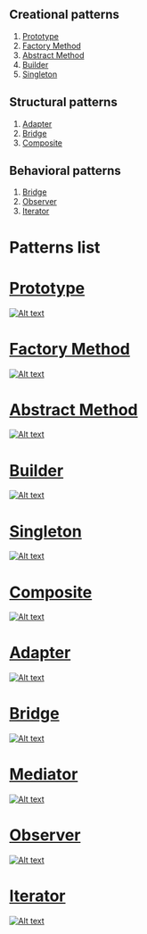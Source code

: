 ## Creational patterns
1. [Prototype](https://github.com/petrovRV/MiddleMarathon/blob/master/README.md#prototype)
2. [Factory Method](https://github.com/petrovRV/MiddleMarathon/blob/master/README.md#factory-method)
3. [Abstract Method](https://github.com/petrovRV/MiddleMarathon/blob/master/README.md#abstract-method)
4. [Builder](https://github.com/petrovRV/MiddleMarathon/blob/master/README.md#builder)
5. [Singleton](https://github.com/petrovRV/MiddleMarathon/blob/master/README.md#singleton)

## Structural patterns
1. [Adapter](https://github.com/petrovRV/MiddleMarathon/blob/master/README.md#adapter)
2. [Bridge](https://github.com/petrovRV/MiddleMarathon/blob/master/README.md#bridge)
2. [Composite](https://github.com/petrovRV/MiddleMarathon/blob/master/README.md#composite)

## Behavioral patterns
1. [Bridge](https://github.com/petrovRV/MiddleMarathon/blob/master/README.md#mediator)
2. [Observer](https://github.com/petrovRV/MiddleMarathon/blob/master/README.md#observer)
2. [Iterator](https://github.com/petrovRV/MiddleMarathon/blob/master/README.md#iterator)

# Patterns list

# [Prototype](https://github.com/petrovRV/MiddleMarathon/blob/master/Patterns/Creational/Prototype.playground/Contents.swift)
[![Alt text](https://github.com/petrovRV/MiddleMarathon/blob/master/Patterns/images/Prototype.jpg)](https://github.com/petrovRV/MiddleMarathon/blob/master/Patterns/Creational/Prototype.playground/Contents.swift)

# [Factory Method](https://github.com/petrovRV/MiddleMarathon/blob/master/Patterns/Creational/FactoryMethod.playground/Contents.swift)
[![Alt text](https://github.com/petrovRV/MiddleMarathon/blob/master/Patterns/images/FactoryMethod.jpg)](https://github.com/petrovRV/MiddleMarathon/blob/master/Patterns/Creational/FactoryMethod.playground/Contents.swift)

# [Abstract Method](https://github.com/petrovRV/MiddleMarathon/blob/master/Patterns/Creational/AbstractFactory.playground/Contents.swift)
[![Alt text](https://github.com/petrovRV/MiddleMarathon/blob/master/Patterns/images/AbstractFactory.jpg)](https://github.com/petrovRV/MiddleMarathon/blob/master/Patterns/Creational/AbstractFactory.playground/Contents.swift)

# [Builder](https://github.com/petrovRV/MiddleMarathon/blob/master/Patterns/Creational/Builder.playground/Contents.swift)
[![Alt text](https://github.com/petrovRV/MiddleMarathon/blob/master/Patterns/images/Builder.jpg)](https://github.com/petrovRV/MiddleMarathon/blob/master/Patterns/Creational/Builder.playground/Contents.swift)

# [Singleton](https://github.com/petrovRV/MiddleMarathon/blob/master/Patterns/Creational/Singleton.playground/Contents.swift)
[![Alt text](https://github.com/petrovRV/MiddleMarathon/blob/master/Patterns/images/Singleton.jpg)](https://github.com/petrovRV/MiddleMarathon/blob/master/Patterns/Creational/Singleton.playground/Contents.swift)

# [Composite](https://github.com/petrovRV/MiddleMarathon/blob/master/Patterns/Structural/Composite.playground/Contents.swift)
[![Alt text](https://github.com/petrovRV/MiddleMarathon/blob/master/Patterns/images/Composite.jpg)](https://github.com/petrovRV/MiddleMarathon/blob/master/Patterns/Structural/Composite.playground/Contents.swift)

# [Adapter](https://github.com/petrovRV/MiddleMarathon/blob/master/Patterns/Structural/Adapter.playground/Contents.swift)
[![Alt text](https://github.com/petrovRV/MiddleMarathon/blob/master/Patterns/images/Adapter.jpg)](https://github.com/petrovRV/MiddleMarathon/blob/master/Patterns/Structural/Adapter.playground/Contents.swift)

# [Bridge](https://github.com/petrovRV/MiddleMarathon/blob/master/Patterns/Structural/Bridge.playground/Contents.swift)
[![Alt text](https://github.com/petrovRV/MiddleMarathon/blob/master/Patterns/images/Bridge.jpg)](https://github.com/petrovRV/MiddleMarathon/blob/master/Patterns/Structural/Bridge.playground/Contents.swift)

# [Mediator](https://github.com/petrovRV/MiddleMarathon/blob/master/Patterns/Behavioral/Mediator.playground/Contents.swift)
[![Alt text](https://github.com/petrovRV/MiddleMarathon/blob/master/Patterns/images/Mediator.jpg)](https://github.com/petrovRV/MiddleMarathon/blob/master/Patterns/Behavioral/Mediator.playground/Contents.swift)

# [Observer](https://github.com/petrovRV/MiddleMarathon/blob/master/Patterns/Behavioral/Observer.playground/Contents.swift)
[![Alt text](https://github.com/petrovRV/MiddleMarathon/blob/master/Patterns/images/Observer.jpg)](https://github.com/petrovRV/MiddleMarathon/blob/master/Patterns/Behavioral/Observer.playground/Contents.swift)

# [Iterator](https://github.com/petrovRV/MiddleMarathon/blob/master/Patterns/Behavioral/Iterator.playground/Contents.swift)
[![Alt text](https://github.com/petrovRV/MiddleMarathon/blob/master/Patterns/images/Iterator.jpg)](https://github.com/petrovRV/MiddleMarathon/blob/master/Patterns/Behavioral/Iterator.playground/Contents.swift)
